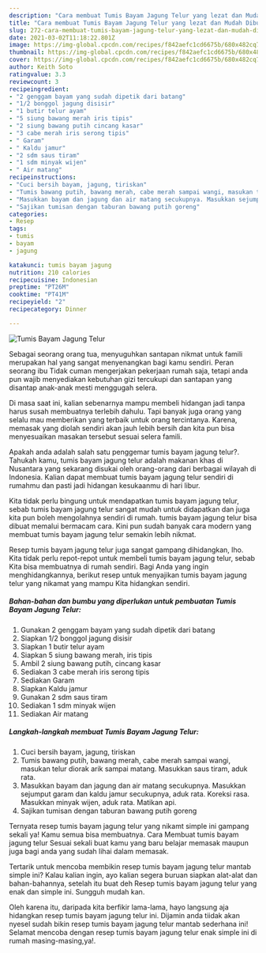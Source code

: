 ```yaml
---
description: "Cara membuat Tumis Bayam Jagung Telur yang lezat dan Mudah Dibuat"
title: "Cara membuat Tumis Bayam Jagung Telur yang lezat dan Mudah Dibuat"
slug: 272-cara-membuat-tumis-bayam-jagung-telur-yang-lezat-dan-mudah-dibuat
date: 2021-03-02T11:18:22.801Z
image: https://img-global.cpcdn.com/recipes/f842aefc1cd6675b/680x482cq70/tumis-bayam-jagung-telur-foto-resep-utama.jpg
thumbnail: https://img-global.cpcdn.com/recipes/f842aefc1cd6675b/680x482cq70/tumis-bayam-jagung-telur-foto-resep-utama.jpg
cover: https://img-global.cpcdn.com/recipes/f842aefc1cd6675b/680x482cq70/tumis-bayam-jagung-telur-foto-resep-utama.jpg
author: Keith Soto
ratingvalue: 3.3
reviewcount: 3
recipeingredient:
- "2 genggam bayam yang sudah dipetik dari batang"
- "1/2 bonggol jagung disisir"
- "1 butir telur ayam"
- "5 siung bawang merah iris tipis"
- "2 siung bawang putih cincang kasar"
- "3 cabe merah iris serong tipis"
- " Garam"
- " Kaldu jamur"
- "2 sdm saus tiram"
- "1 sdm minyak wijen"
- " Air matang"
recipeinstructions:
- "Cuci bersih bayam, jagung, tiriskan"
- "Tumis bawang putih, bawang merah, cabe merah sampai wangi, masukan telur diorak arik sampai matang. Masukkan saus tiram, aduk rata."
- "Masukkan bayam dan jagung dan air matang secukupnya. Masukkan sejumput garam dan kaldu jamur secukupnya, aduk rata. Koreksi rasa. Masukkan minyak wijen, aduk rata. Matikan api."
- "Sajikan tumisan dengan taburan bawang putih goreng"
categories:
- Resep
tags:
- tumis
- bayam
- jagung

katakunci: tumis bayam jagung 
nutrition: 210 calories
recipecuisine: Indonesian
preptime: "PT26M"
cooktime: "PT41M"
recipeyield: "2"
recipecategory: Dinner

---
```



![Tumis Bayam Jagung Telur](https://img-global.cpcdn.com/recipes/f842aefc1cd6675b/680x482cq70/tumis-bayam-jagung-telur-foto-resep-utama.jpg)

Sebagai seorang orang tua, menyuguhkan santapan nikmat untuk famili merupakan hal yang sangat menyenangkan bagi kamu sendiri. Peran seorang ibu Tidak cuman mengerjakan pekerjaan rumah saja, tetapi anda pun wajib menyediakan kebutuhan gizi tercukupi dan santapan yang disantap anak-anak mesti menggugah selera.

Di masa  saat ini, kalian sebenarnya mampu membeli hidangan jadi tanpa harus susah membuatnya terlebih dahulu. Tapi banyak juga orang yang selalu mau memberikan yang terbaik untuk orang tercintanya. Karena, memasak yang diolah sendiri akan jauh lebih bersih dan kita pun bisa menyesuaikan masakan tersebut sesuai selera famili. 



Apakah anda adalah salah satu penggemar tumis bayam jagung telur?. Tahukah kamu, tumis bayam jagung telur adalah makanan khas di Nusantara yang sekarang disukai oleh orang-orang dari berbagai wilayah di Indonesia. Kalian dapat membuat tumis bayam jagung telur sendiri di rumahmu dan pasti jadi hidangan kesukaanmu di hari libur.

Kita tidak perlu bingung untuk mendapatkan tumis bayam jagung telur, sebab tumis bayam jagung telur sangat mudah untuk didapatkan dan juga kita pun boleh mengolahnya sendiri di rumah. tumis bayam jagung telur bisa dibuat memalui bermacam cara. Kini pun sudah banyak cara modern yang membuat tumis bayam jagung telur semakin lebih nikmat.

Resep tumis bayam jagung telur juga sangat gampang dihidangkan, lho. Kita tidak perlu repot-repot untuk membeli tumis bayam jagung telur, sebab Kita bisa membuatnya di rumah sendiri. Bagi Anda yang ingin menghidangkannya, berikut resep untuk menyajikan tumis bayam jagung telur yang nikamat yang mampu Kita hidangkan sendiri.

<!--inarticleads1-->

##### Bahan-bahan dan bumbu yang diperlukan untuk pembuatan Tumis Bayam Jagung Telur:

1. Gunakan 2 genggam bayam yang sudah dipetik dari batang
1. Siapkan 1/2 bonggol jagung disisir
1. Siapkan 1 butir telur ayam
1. Siapkan 5 siung bawang merah, iris tipis
1. Ambil 2 siung bawang putih, cincang kasar
1. Sediakan 3 cabe merah iris serong tipis
1. Sediakan  Garam
1. Siapkan  Kaldu jamur
1. Gunakan 2 sdm saus tiram
1. Sediakan 1 sdm minyak wijen
1. Sediakan  Air matang




<!--inarticleads2-->

##### Langkah-langkah membuat Tumis Bayam Jagung Telur:

1. Cuci bersih bayam, jagung, tiriskan
1. Tumis bawang putih, bawang merah, cabe merah sampai wangi, masukan telur diorak arik sampai matang. Masukkan saus tiram, aduk rata.
1. Masukkan bayam dan jagung dan air matang secukupnya. Masukkan sejumput garam dan kaldu jamur secukupnya, aduk rata. Koreksi rasa. Masukkan minyak wijen, aduk rata. Matikan api.
1. Sajikan tumisan dengan taburan bawang putih goreng




Ternyata resep tumis bayam jagung telur yang nikamt simple ini gampang sekali ya! Kamu semua bisa membuatnya. Cara Membuat tumis bayam jagung telur Sesuai sekali buat kamu yang baru belajar memasak maupun juga bagi anda yang sudah lihai dalam memasak.

Tertarik untuk mencoba membikin resep tumis bayam jagung telur mantab simple ini? Kalau kalian ingin, ayo kalian segera buruan siapkan alat-alat dan bahan-bahannya, setelah itu buat deh Resep tumis bayam jagung telur yang enak dan simple ini. Sungguh mudah kan. 

Oleh karena itu, daripada kita berfikir lama-lama, hayo langsung aja hidangkan resep tumis bayam jagung telur ini. Dijamin anda tiidak akan nyesel sudah bikin resep tumis bayam jagung telur mantab sederhana ini! Selamat mencoba dengan resep tumis bayam jagung telur enak simple ini di rumah masing-masing,ya!.

